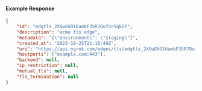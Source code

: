 <!-- Code generated for API Clients. DO NOT EDIT. -->

#### Example Response

```json
{
	"id": "edgtls_2XGwE6O16ambF35R7OufUr5qkGY",
	"description": "acme tls edge",
	"metadata": "{\"environment\": \"staging\"}",
	"created_at": "2023-10-25T21:16:49Z",
	"uri": "https://api.ngrok.com/edges/tls/edgtls_2XGwE6O16ambF35R7OufUr5qkGY",
	"hostports": ["example.com:443"],
	"backend": null,
	"ip_restriction": null,
	"mutual_tls": null,
	"tls_termination": null
}
```
